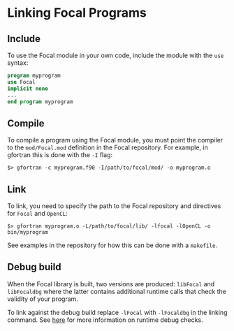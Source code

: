 # Linking Focal Programs

## Include
To use the Focal module in your own code, include the module with the `use` syntax:

```fortran
program myprogram
use Focal
implicit none
...
end program myprogram
```

## Compile
To compile a program using the Focal module, you must point the compiler to the `mod/Focal.mod` definition in the Focal repository.
For example, in gfortran this is done with the `-I` flag:

```shell
$> gfortran -c myprogram.f90 -I/path/to/focal/mod/ -o myprogram.o
```

## Link
To link, you need to specify the path to the Focal repository and directives for `Focal` and `OpenCL`:

```shell
$> gfortran myprogram.o -L/path/to/focal/lib/ -lfocal -lOpenCL -o bin/myprogram
```

See examples in the repository for how this can be done with a `makefile`.


## Debug build
When the Focal library is built, two versions are produced: `libFocal` and `libFocaldbg` where the latter
contains additional runtime calls that check the validity of your program.

To link against the debug build replace `-lFocal` with `-lFocaldbg` in the linking command.
See [here](../errors#2-runtime-debug-checks) for more information on runtime debug checks.
